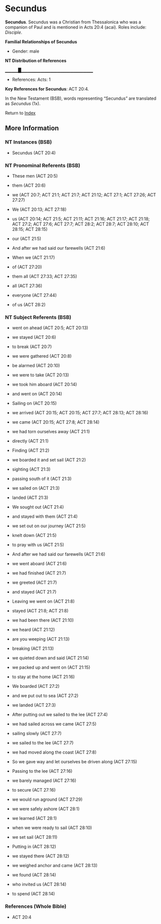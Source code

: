# Secundus
**Secundus**. 
Secundus was a Christian from Thessalonica who was a companion of Paul and is mentioned in Acts 20:4 (acai). 
Roles include: 
_Disciple_. 




**Familial Relationships of Secundus**


* Gender: male


**NT Distribution of References**

▁▁▁▁█▁▁▁▁▁▁▁▁▁▁▁▁▁▁▁▁▁▁▁▁▁▁
* References: Acts: 1



**Key References for Secundus**: 
ACT 20:4. 




In the New Testament (BSB), words representing “Secundus” are translated as 
*Secundus* (1x). 


Return to [Index](00-Index.md)

## More Information

### NT Instances (BSB)

* Secundus (ACT 20:4)



### NT Pronominal Referents (BSB)

* These men (ACT 20:5)

* them (ACT 20:6)

* we (ACT 20:7; ACT 21:1; ACT 21:7; ACT 21:12; ACT 27:1; ACT 27:26; ACT 27:27)

* We (ACT 20:13; ACT 27:18)

* us (ACT 20:14; ACT 21:5; ACT 21:11; ACT 21:16; ACT 21:17; ACT 21:18; ACT 27:2; ACT 27:6; ACT 27:7; ACT 28:2; ACT 28:7; ACT 28:10; ACT 28:15; ACT 28:15)

* our (ACT 21:5)

* And after we had said our farewells (ACT 21:6)

* When we (ACT 21:17)

* of (ACT 27:20)

* them all (ACT 27:33; ACT 27:35)

* all (ACT 27:36)

* everyone (ACT 27:44)

* of us (ACT 28:2)



### NT Subject Referents (BSB)

* went on ahead (ACT 20:5; ACT 20:13)

* we stayed (ACT 20:6)

* to break (ACT 20:7)

* we were gathered (ACT 20:8)

* be alarmed (ACT 20:10)

* we were to take (ACT 20:13)

* we took him aboard (ACT 20:14)

* and went on (ACT 20:14)

* Sailing on (ACT 20:15)

* we arrived (ACT 20:15; ACT 20:15; ACT 27:7; ACT 28:13; ACT 28:16)

* we came (ACT 20:15; ACT 27:8; ACT 28:14)

* we had torn ourselves away (ACT 21:1)

* directly (ACT 21:1)

* Finding (ACT 21:2)

* we boarded it and set sail (ACT 21:2)

* sighting (ACT 21:3)

* passing south of it (ACT 21:3)

* we sailed on (ACT 21:3)

* landed (ACT 21:3)

* We sought out (ACT 21:4)

* and stayed with them (ACT 21:4)

* we set out on our journey (ACT 21:5)

* knelt down (ACT 21:5)

* to pray with us (ACT 21:5)

* And after we had said our farewells (ACT 21:6)

* we went aboard (ACT 21:6)

* we had finished (ACT 21:7)

* we greeted (ACT 21:7)

* and stayed (ACT 21:7)

* Leaving we went on (ACT 21:8)

* stayed (ACT 21:8; ACT 21:8)

* we had been there (ACT 21:10)

* we heard (ACT 21:12)

* are you weeping (ACT 21:13)

* breaking (ACT 21:13)

* we quieted down and said (ACT 21:14)

* we packed up and went on (ACT 21:15)

* to stay at the home (ACT 21:16)

* We boarded (ACT 27:2)

* and we put out to sea (ACT 27:2)

* we landed (ACT 27:3)

* After putting out we sailed to the lee (ACT 27:4)

* we had sailed across we came (ACT 27:5)

* sailing slowly (ACT 27:7)

* we sailed to the lee (ACT 27:7)

* we had moved along the coast (ACT 27:8)

* So we gave way and let ourselves be driven along (ACT 27:15)

* Passing to the lee (ACT 27:16)

* we barely managed (ACT 27:16)

* to secure (ACT 27:16)

* we would run aground (ACT 27:29)

* we were safely ashore (ACT 28:1)

* we learned (ACT 28:1)

* when we were ready to sail (ACT 28:10)

* we set sail (ACT 28:11)

* Putting in (ACT 28:12)

* we stayed there (ACT 28:12)

* we weighed anchor and came (ACT 28:13)

* we found (ACT 28:14)

* who invited us (ACT 28:14)

* to spend (ACT 28:14)



### References (Whole Bible)

* ACT 20:4



